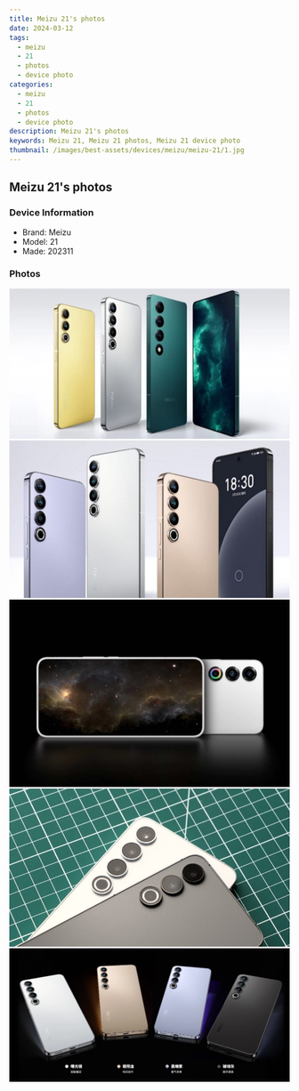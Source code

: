 ```yaml
---
title: Meizu 21's photos
date: 2024-03-12
tags: 
  - meizu
  - 21
  - photos
  - device photo
categories: 
  - meizu
  - 21
  - photos
  - device photo
description: Meizu 21's photos
keywords: Meizu 21, Meizu 21 photos, Meizu 21 device photo
thumbnail: /images/best-assets/devices/meizu/meizu-21/1.jpg
---
```


## Meizu 21's photos

### Device Information

- Brand: Meizu
- Model: 21
- Made: 202311

### Photos

![/images/best-assets/devices/meizu/meizu-21/1.jpg](/images/best-assets/devices/meizu/meizu-21/1.jpg)
![/images/best-assets/devices/meizu/meizu-21/2.jpg](/images/best-assets/devices/meizu/meizu-21/2.jpg)
![/images/best-assets/devices/meizu/meizu-21/3.jpg](/images/best-assets/devices/meizu/meizu-21/3.jpg)
![/images/best-assets/devices/meizu/meizu-21/4.jpg](/images/best-assets/devices/meizu/meizu-21/4.jpg)
![/images/best-assets/devices/meizu/meizu-21/5.jpg](/images/best-assets/devices/meizu/meizu-21/5.jpg)
